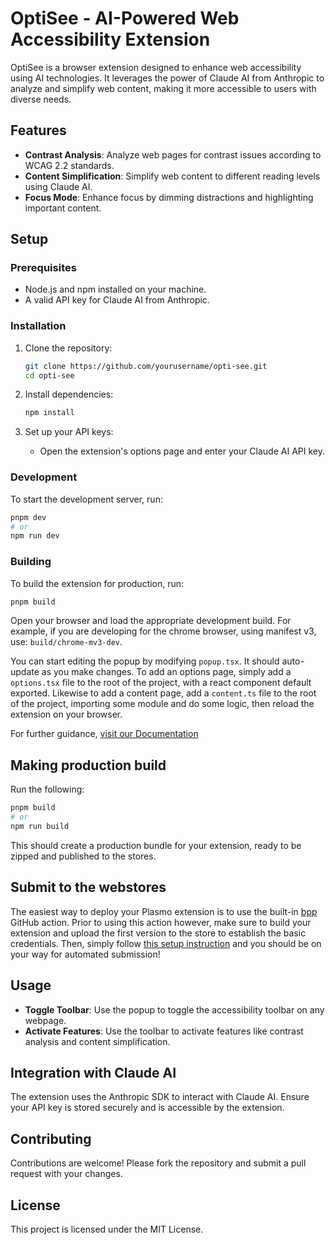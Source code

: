 # OptiSee - AI-Powered Web Accessibility Extension

OptiSee is a browser extension designed to enhance web accessibility using AI technologies. It leverages the power of Claude AI from Anthropic to analyze and simplify web content, making it more accessible to users with diverse needs.

## Features

- **Contrast Analysis**: Analyze web pages for contrast issues according to WCAG 2.2 standards.
- **Content Simplification**: Simplify web content to different reading levels using Claude AI.
- **Focus Mode**: Enhance focus by dimming distractions and highlighting important content.

## Setup

### Prerequisites

- Node.js and npm installed on your machine.
- A valid API key for Claude AI from Anthropic.

### Installation

1. Clone the repository:

   ```bash
   git clone https://github.com/yourusername/opti-see.git
   cd opti-see
   ```

2. Install dependencies:

   ```bash
   npm install
   ```

3. Set up your API keys:
   - Open the extension's options page and enter your Claude AI API key.

### Development

To start the development server, run:

```bash
pnpm dev
# or
npm run dev
```

### Building

To build the extension for production, run:

```bash
pnpm build
```

Open your browser and load the appropriate development build. For example, if you are developing for the chrome browser, using manifest v3, use: `build/chrome-mv3-dev`.

You can start editing the popup by modifying `popup.tsx`. It should auto-update as you make changes. To add an options page, simply add a `options.tsx` file to the root of the project, with a react component default exported. Likewise to add a content page, add a `content.ts` file to the root of the project, importing some module and do some logic, then reload the extension on your browser.

For further guidance, [visit our Documentation](https://docs.plasmo.com/)

## Making production build

Run the following:

```bash
pnpm build
# or
npm run build
```

This should create a production bundle for your extension, ready to be zipped and published to the stores.

## Submit to the webstores

The easiest way to deploy your Plasmo extension is to use the built-in [bpp](https://bpp.browser.market) GitHub action. Prior to using this action however, make sure to build your extension and upload the first version to the store to establish the basic credentials. Then, simply follow [this setup instruction](https://docs.plasmo.com/framework/workflows/submit) and you should be on your way for automated submission!

## Usage

- **Toggle Toolbar**: Use the popup to toggle the accessibility toolbar on any webpage.
- **Activate Features**: Use the toolbar to activate features like contrast analysis and content simplification.

## Integration with Claude AI

The extension uses the Anthropic SDK to interact with Claude AI. Ensure your API key is stored securely and is accessible by the extension.

## Contributing

Contributions are welcome! Please fork the repository and submit a pull request with your changes.

## License

This project is licensed under the MIT License.
